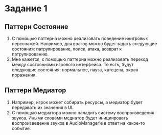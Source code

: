 # Задание 1

## Паттерн Состояние

1. С помощью паттерна можно реализовать поведение неигровых персонажей. Например, для врагов можно будет задать следующие состояния: патрулирование, поиск, атака, возврат к патрулированию.
2. Мне кажется, с помощью паттерна можно реализовать переход между состояниями игрового интерфейса. То есть, будут следующие состояния: нормальное, пауза, катсцена, экран поражения.

## Паттерн Медиатор

1. Например, игрок может собирать ресурсы, а медиатор будет передавать их значения в UI.
2. С помощью медиатора можно наладить систему воспроизведения звуков. Иными словами медиатор будет инициировать воспроизведение звуков в AudioManager'e в ответ на какое-то событие.
